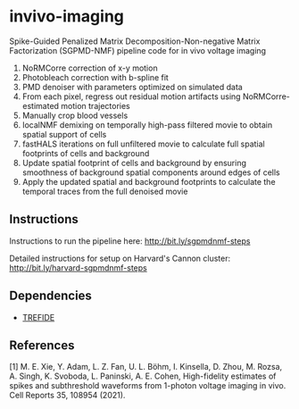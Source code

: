 # invivo-imaging

Spike-Guided Penalized Matrix Decomposition-Non-negative Matrix Factorization (SGPMD-NMF) pipeline code for in vivo voltage imaging

1.	NoRMCorre correction of x-y motion
2.	Photobleach correction with b-spline fit
3.	PMD denoiser with parameters optimized on simulated data
4.	From each pixel, regress out residual motion artifacts using NoRMCorre-estimated motion trajectories   
5.	Manually crop blood vessels
6.	localNMF demixing on temporally high-pass filtered movie to obtain spatial support of cells
7.  fastHALS iterations on full unfiltered movie to calculate full spatial footprints of cells and background
8.	Update spatial footprint of cells and background by ensuring smoothness of background spatial components around edges of cells
9.	Apply the updated spatial and background footprints to calculate the temporal traces from the full denoised movie

## Instructions

Instructions to run the pipeline here: http://bit.ly/sgpmdnmf-steps

Detailed instructions for setup on Harvard's Cannon cluster: http://bit.ly/harvard-sgpmdnmf-steps

## Dependencies

* [TREFIDE](http://github.com/ikinsella/trefide)

## References

[1] M. E. Xie, Y. Adam, L. Z. Fan, U. L. Böhm, I. Kinsella, D. Zhou, M. Rozsa, A. Singh, K. Svoboda, L. Paninski, A. E. Cohen, High-fidelity estimates of spikes and subthreshold waveforms from 1-photon voltage imaging in vivo. Cell Reports 35, 108954 (2021).
